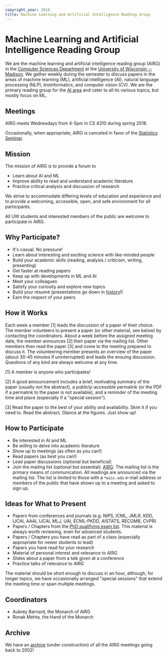 ```yaml
---
copyright_year: 2018
title: Machine Learning and Artificial Intelligence Reading Group
---
```


Machine Learning and Artificial Intelligence Reading Group
==========================================================


We are the machine learning and artificial intelligence reading group
(AIRG) in the [Computer Sciences Department](https://www.cs.wisc.edu/)
at the [University of Wisconsin -- Madison](http://www.wisc.edu/).  We
gather weekly during the semester to discuss papers in the areas of
machine learning (ML), artificial intelligence (AI), natural language
processing (NLP), bioinformatics, and computer vision (CV).  We are the
primary reading group for the [AI
area](https://research.cs.wisc.edu/areas/ai/) and cater to all its
various topics, but mostly focus on ML.


Meetings
--------

AIRG meets Wednesdays from 4-5pm in CS 4310 during spring 2018.

Occasionally, when appropriate, AIRG is canceled in favor of the
[Statistics Seminar](https://www.stat.wisc.edu/seminars).


Mission
-------

The mission of AIRG is to provide a forum to

* Learn about AI and ML
* Improve ability to read and understand academic literature
* Practice critical analysis and discussion of research

We strive to accommodate differing levels of education and experience
and to provide a welcoming, accessible, open, and safe environment for
all participants.

All UW students and interested members of the public are welcome to
participate in AIRG.


Why Participate?
----------------

* It's casual.  No pressure!
* Learn about interesting and exciting science with like-minded people
* Build your academic skills (reading, analysis / criticism, writing,
  presenting)
* Get faster at reading papers
* Keep up with developments in ML and AI
* Meet your colleagues
* Satisfy your curiosity and explore new topics
* Build your résumé (presentations go down in [history](archive.html)!)
* Earn the respect of your peers


How it Works
------------

Each week a member [1] leads the discussion of a paper of their choice.
The member volunteers to present a paper (or other material, see below)
by contacting the coordinators.  About a week before the assigned
meeting date, the member announces [2] their paper via the mailing list.
Other members then read the paper [3] and come to the meeting prepared
to discuss it.  The volunteering member presents an overview of the
paper (about 30-45 minutes if uninterrupted) and leads the ensuing
discussion.  Questions of any kind are always welcome at any time.

[1] A member is anyone who participates!

[2] A good announcement includes a brief, motivating summary of the
    paper (usually not the abstract), a publicly-accessible permalink
    (or the PDF if a permalink to the paper is not available), and a
    reminder of the meeting time and place (especially if a "special
    session").

[3] Read the paper to the best of your ability and availability.  Skim
    it if you need to.  Read the abstract.  Glance at the figures.  Just
    show up!


How to Participate
------------------

* Be interested in AI and ML
* Be willing to delve into academic literature
* Show up to meetings (as often as you can!)
* Read papers (as best you can!)
* Lead paper discussions (optional but beneficial)
* Join the mailing list (optional but essential):
  [AIRG](https://lists.cs.wisc.edu/mailman/listinfo/airg).  The mailing
  list is the primary means of communication.  All readings are
  announced via the mailing list.  The list is limited to those with a
  `*wisc.edu` e-mail address or members of the public that have shown up
  to a meeting and asked to sign up.


Ideas for What to Present
-------------------------

* Papers from conferences and journals (e.g. NIPS, ICML, JMLR, KDD,
  IJCAI, AAAI, IJCAI, MLJ, UAI, ECML-PKDD, AISTATS, RECOMB, CVPR)
* Papers / Chapters from the [PhD qualifying exam
  list](http://aiqual.cs.wisc.edu/).  This material is always worth
  reviewing, even for advanced students.
* Papers / Chapters you have read as part of a class (especially
  appropriate for newer students to lead)
* Papers you have read for your research
* Material of personal interest and relevance to AIRG
* Slides about a paper from a talk given at a conference
* Practice talks of relevance to AIRG

The material should be short enough to discuss in an hour, although, for
longer topics, we have occasionally arranged "special sessions" that
extend the meeting time or span multiple meetings.


Coordinators
------------

* Aubrey Barnard, the Monarch of AIRG
* Ronak Mehta, the Hand of the Monarch


Archive
-------

We have an [archive](archive.html) (under construction) of all the AIRG
meetings going back to 2002!
